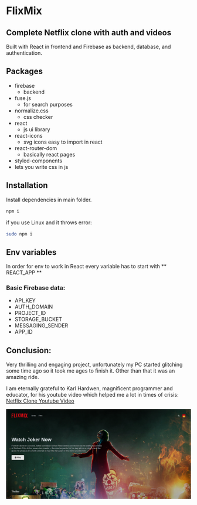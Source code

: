 # FlixMix

## Complete Netflix clone with auth and videos

Built with React in frontend and Firebase as backend, database, and authentication.

## Packages

- firebase
  - backend
- fuse.js
  - for search purposes
- normalize.css
  - css checker
- react
  - js ui library
- react-icons
  - svg icons easy to import in react
- react-router-dom
  - basically react pages
- styled-components
- lets you write css in js

## Installation

Install dependencies in main folder.

```sh
npm i
```

if you use Linux and it throws error:

```sh
sudo npm i
```

## Env variables

In order for env to work in React every variable has to start with ** REACT_APP **

### Basic Firebase data:

- API_KEY
- AUTH_DOMAIN
- PROJECT_ID
- STORAGE_BUCKET
- MESSAGING_SENDER
- APP_ID

## Conclusion:

Very thrilling and engaging project, unfortunately my PC started glitching some time ago so it took me ages to finish it.
Other than that it was an amazing ride.

I am eternally grateful to Karl Hardwen, magnificent programmer and educator, for his youtube video which helped me a lot in times of crisis:
[Netflix Clone Youtube Video](https://www.youtube.com/watch?v=x_EEwGe-a9o)

![Screenshot](/screenshot.png)
